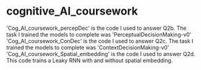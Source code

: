 # cognitive_AI_coursework

'Cog_AI_coursework_percepDec' is the code I used to answer Q2b. The task I trained the models to complete was 'PerceptualDecisionMaking-v0'
'Cog_AI_coursework_ConDec' is the code I used to answer Q2c. The task I trained the models to complete was 'ContextDecisionMaking-v0'
'Cog_AI_coursework_Spatial_embedding' is the code I used to answer Q2d. This code trains a Leaky RNN with and without spatial embedding. 
